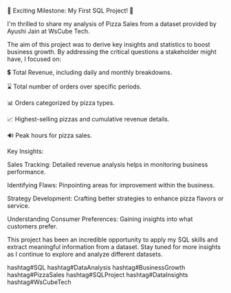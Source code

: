 🚀 Exciting Milestone: My First SQL Project! 🚀

I'm thrilled to share my analysis of Pizza Sales from a dataset provided by Ayushi Jain at WsCube Tech.

The aim of this project was to derive key insights and statistics to boost business growth. By addressing the critical questions a stakeholder might have, I focused on:

💲 Total Revenue, including daily and monthly breakdowns.

⌛ Total number of orders over specific periods.

📊 Orders categorized by pizza types.

📈 Highest-selling pizzas and cumulative revenue details.

🔊 Peak hours for pizza sales.

Key Insights:

Sales Tracking: Detailed revenue analysis helps in monitoring business performance.

Identifying Flaws: Pinpointing areas for improvement within the business.

Strategy Development: Crafting better strategies to enhance pizza flavors or service.

Understanding Consumer Preferences: Gaining insights into what customers prefer.

This project has been an incredible opportunity to apply my SQL skills and extract meaningful information from a dataset. Stay tuned for more insights as I continue to explore and analyze different datasets.

hashtag#SQL hashtag#DataAnalysis hashtag#BusinessGrowth hashtag#PizzaSales hashtag#SQLProject hashtag#DataInsights hashtag#WsCubeTech
